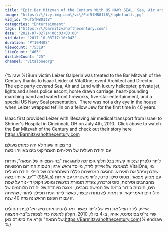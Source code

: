 ```yaml
---
title: "Epic Bar Mitzvah of the Century With US NAVY SEAL. Sea, Air and Land"
image: "https:\/\/i.ytimg.com\/vi\/Puf5fMB01t8\/hqdefault.jpg"
vid_id: "Puf5fMB01t8"
categories: "Entertainment"
tags: ["https:\/\/barmitzvahofthecentury.com"]
date: "2021-07-02T14:06:03+03:00"
vid_date: "2017-10-03T17:10:04Z"
duration: "PT19M40S"
viewcount: "75319"
likeCount: "465"
dislikeCount: "25"
channel: "vitaloneorg"
---
```

{% raw %}Burn victim Leizer Galperin was treated to the Bar Mitzvah of the Century thanks to Isaac Leider of VitalOne; event Architect and Director.  The epic party covered Sea, Air and Land with luxury helicopter, private jet, lights and sirens police escort, horse drawn carriage, heart-pounding marching band and waterfront fireworks, five-star entertainment, and a special US Navy Seal presentation.  There was not a dry eye in the house when Leizer wrapped tefillin on a fellow Jew for the first time in 40 years.<br /><br />Isaac first provided Leizer with lifesaving air medical transport from Israel to Shriner's Hospital in Cincinnati, OH on July 4th, 2010.  Click above to watch the Bar Mitzvah of the Century and check out their story here<br /><a rel="nofollow" target="blank" href="https://Barmitzvahofthecentury.com">https://Barmitzvahofthecentury.com</a><br /><br />בר מצווה שעוד לא היה כמותו מעולם<br />עם יחידת העילית של חיל-הים האמריקאי בים באוויר ויבשה<br /><br />לייזר גלפרין שנכווה קשות בכל חלקי גופו זכה לחגוג את &quot;בר-המצווה של המאה&quot;, תודות למאמציו של אייזיק לידר, מייסד וראש ארגון הטסות החירום הרפואיות VitalOne, מי שתכנן וניהל את האירוע. החגיגה המרשימה כללה השתתפותם של חיילי יחידת העילית &quot;ים, אוויר ויבשה&quot; (SEALs) עם מסוק מפואר, מטוס סילון פרטי, ליווי משטרתי עם אורות מהבהבים וסירנות, סוס וכרכרה, צעדת תזמורת מרגשת ומופע זיקוקי די-נור על שפת הים, תוכנית בידור ברמה של חמישה כוכבים, ומצגת מיוחדת של יחידת הלוחמים של חיל-הים האמריקאי. עין אחת לא נותרה יבשה, כאשר לייזר הניח תפילין ליהודי, שהייתה זו עבורו הפעם הראשונה מזה 40 שנה.<br /><br />אייזיק לידר הציל את חייו של לייזר כאשר דאג להטיס אותו מישראל לבית-החולים שריינר'ס בסינסינטי, אוהיו, ב-4 ביולי, 2010. הקלק למעלה כדי לצפות ב&quot;בר-המצווה של המאה&quot; וקרא את סיפורם כאן:<a rel="nofollow" target="blank" href="https://Barmitzvahofthecentury.com">https://Barmitzvahofthecentury.com</a>{% endraw %}
